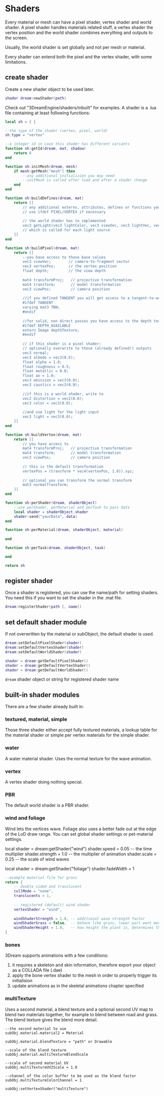 # Shaders
Every material or mesh can have a pixel shader, vertex shader and world shader.
A pixel shader handles materials related stuff, a vertex shader the vertex position and the world shader combines everything and outputs to the screen.

Usually, the world shader is set globally and not per mesh or material.

Every shader can extend both the pixel and the vertex shader, with some limitations.


## create shader
Create a new shader object to be used later.
```lua
shader dream:newShader(path)
```

Check out "3DreamEngine/shaders/inbuilt" for examples.
A shader is a .lua file containing at least following functions:
```lua
local sh = { }

--the type of the shader (vertex, pixel, world)
sh.type = "vertex"

--a integer id in case this shader has different variants
function sh:getId(dream, mat, shadow)
	return 0
end

function sh:initMesh(dream, mesh)
	if mesh:getMesh("mesh") then
		--any additional initializion you may need
		--initMesh is called after load and after a shader change
	end
end

function sh:buildDefines(dream, mat)
	return [[
		// any additional externs, attributes, defines or functions you need
		// use ifdef PIXEL/VERTEX if necessary
		
		// the world shader has to implemented
		vec3 getLight(vec3 lightColor, vec3 viewVec, vec3 lightVec, vec3 normal, vec3 albedo, float roughness, float metallic)
		// which is called for each light source
	]]
end

function sh:buildPixel(dream, mat)
	return [[
		--you have access to those base values
		vec3 viewVec;        // camera-to-fragment vector
		vec3 vertexPos;      // the vertex position
		float depth;         // the view depth
		
		mat4 transformProj;   // projective transformation
		mat4 transform;       // model transformation
		vec3 viewPos;         // camera position
		
		//if you defined TANGENT you will get access to a tangent-to-world transformation
		#ifdef TANGENT
		varying mat3 TBN;
		#endif
		
		//for solid, non direct passes you have access to the depth texture
		#ifdef DEPTH_AVAILABLE
		extern Image depthTexture;
		#endif
		
		// if this shader is a pixel shader:
		// optionally overwrite to those (already defined!) outputs
		vec3 normal;
		vec3 albedo = vec3(0.5);
		float alpha = 1.0;
		float roughness = 0.5;
		float metallic = 0.0;
		float ao = 1.0;
		vec3 emission = vec3(0.0);
		vec3 caustics = vec3(0.0);
		
		//if this is a world shader, write to
		vec2 distortion = vec2(0.0);
		vec3 color = vec3(0.0);
		
		//and use light for the light input
		vec3 light = vec3(0.0);
	]]
end

function sh:buildVertex(dream, mat)
	return [[
		// you have access to
		mat4 transformProj;   // projective transformation
		mat4 transform;       // model transformation
		vec3 viewPos;         // camera position
		
		// this is the default transformation
		vertexPos = (transform * vec4(vertexPos, 1.0)).xyz;
		
		// optional you can transform the normal transform
		mat3 normalTransform;
	]]
end

function sh:perShader(dream, shaderObject)
	--use perShader, perMaterial and perTask to pass data
	local shader = shaderObject.shader
	shader:send("yourData", data)
end

function sh:perMaterial(dream, shaderObject, material)
	
end

function sh:perTask(dream, shaderObject, task)

end

return sh
```

## register shader
Once a shader is registered, you can use the name/path for setting shaders.
You need this if you want to set the shader in the .mat file.

```lua
dream:registerShader(path [, name])
```

## set default shader module
If not overwritten by the material or subObject, the default shader is used.

```lua
dream:setDefaultPixelShader(shader)
dream:setDefaultVertexShader(shader)
dream:setDefaultWorldShader(shader)

shader = dream:getDefaultPixelShader()
shader = dream:getDefaultVertexShader()
shader = dream:getDefaultWorldShader()
```
`dream` shader object or string for registered shader name 


## built-in shader modules
There are a few shader already built in:



### textured, material, simple
Those three shader either accept fully textured materials, a lookup table for the material shader or simple per vertex materials for the simple shader.


### water
A water material shader. Uses the normal texture for the wave animation.


### vertex
A vertex shader doing nothing special.


### PBR
The default world shader is a PBR shader.


### wind and foliage
Wind lets the vertices wave. Foliage also uses a better fade out at the edge of the LoD draw range. You can set global shader settings or pet-material settings.

local shader = dream:getShader("wind")
shader.speed = 0.05      -- the time multiplier
shader.strength = 1.0    -- the multiplier of animation
shader.scale = 0.25      -- the scale of wind waves

local shader = dream:getShader("foliage")
shader.fadeWidth = 1

```lua
--example material file for grass
return {
	-- double sided and translucent
	cullMode = "none",
	translucents = 1,
	
	-- registered (default) wind shader
	vertexShader = "wind",
	
	windShaderStrength = 1.0, -- additional wave strength factor
	windShaderGrass = false,  -- behave like grass, lower part wont move
	windShaderHeight = 1.0,   -- how height the plant is, determines the strength of animation on the upper part
}
```



### bones
3Dream supports animations with a few conditions:
1. it requires a skeleton and skin information, therefore export your object as a COLLADA file (.dae)
2. apply the bone vertex shader to the mesh in order to properly trigger its initialision
3. update animations as in the skeletal animations chapter specified



### multiTexture
Uses a second material, a blend texture and a optional second UV map to blend two materials together, for example to blend between road and grass. 
The blend texture gives the blend more detail. 
```
--the second material to use
subObj.material.material2 = Material

subObj.material.blendTexture = "path" or Drawable

--scale of the blend texture
subObj.material.multiTextureBlendScale

--scale of second material UV
subObj.multiTextureUV2Scale = 1.0

--channel of the color buffer to be used as the blend factor
subObj.multiTextureColorChannel = 1

subObj:setVertexShader("multiTexture")
```